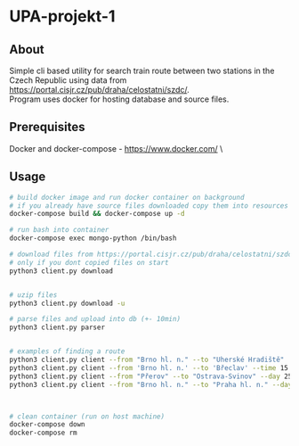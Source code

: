 # UPA-projekt-1

## About
Simple cli based utility for search train route between two stations in the Czech Republic using data from <https://portal.cisjr.cz/pub/draha/celostatni/szdc/>. \
Program uses docker for hosting database and source files.

## Prerequisites
Docker and docker-compose - <https://www.docker.com/> \ 

## Usage

```bash
# build docker image and run docker container on background
# if you already have source files downloaded copy them into resources directory and they will be copied into container
docker-compose build && docker-compose up -d

# run bash into container
docker-compose exec mongo-python /bin/bash

# download files from https://portal.cisjr.cz/pub/draha/celostatni/szdc/2022/ (it takes +- 30min)
# only if you dont copied files on start
python3 client.py download 


# uzip files
python3 client.py download -u

# parse files and upload into db (+- 10min)
python3 client.py parser


# examples of finding a route 
python3 client.py client --from "Brno hl. n." --to "Uherské Hradiště"
python3 client.py client --from 'Brno hl. n.' --to 'Břeclav' --time 15:00
python3 client.py client --from "Přerov" --to "Ostrava-Svinov" --day 25 --month 10 --year 2022 --time 08:00
python3 client.py client --from "Brno hl. n." --to "Praha hl. n." --day 29 --month 9 --year 2022 --time 10:00



# clean container (run on host machine)
docker-compose down
docker-compose rm

```